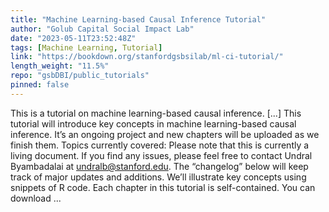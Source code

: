 ```yaml
---
title: "Machine Learning-based Causal Inference Tutorial"
author: "Golub Capital Social Impact Lab"
date: "2023-05-11T23:52:48Z"
tags: [Machine Learning, Tutorial]
link: "https://bookdown.org/stanfordgsbsilab/ml-ci-tutorial/"
length_weight: "11.5%"
repo: "gsbDBI/public_tutorials"
pinned: false
---
```


This is a tutorial on machine learning-based causal inference. [...] This tutorial will introduce key concepts in machine learning-based causal inference. It’s an ongoing project and new chapters will be uploaded as we finish them. Topics currently covered: Please note that this is currently a living document. If you find any issues, please feel free to contact Undral Byambadalai at undralb@stanford.edu. The “changelog” below will keep track of major updates and additions. We’ll illustrate key concepts using snippets of R code. Each chapter in this tutorial is self-contained. You can download  ...
